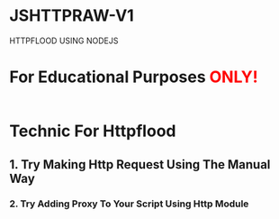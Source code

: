 # JSHTTPRAW-V1
HTTPFLOOD USING NODEJS

<h1> <p>For Educational Purposes <span style="color:red">ONLY!</span></p>

<br>Technic For Httpflood
<h2>1. Try Making Http Request Using The Manual Way
<h3>2. Try Adding Proxy To Your Script Using Http Module
